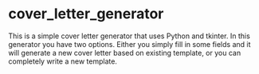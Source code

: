 # cover_letter_generator

This is a simple cover letter generator that uses Python and tkinter. In this generator you have two options. Either you simply fill in some fields and it will generate a new cover letter based on existing template, or you can completely write a new template.
